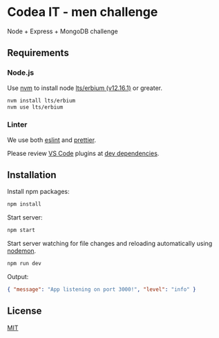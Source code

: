 # Codea IT - men challenge

Node + Express + MongoDB challenge

## Requirements

### Node.js

Use [nvm](https://github.com/nvm-sh/nvm) to install node [lts/erbium (v12.16.1)](https://nodejs.org/en/download/) or greater.

```bash
nvm install lts/erbium
nvm use lts/erbium
```

### Linter

We use both [eslint](https://eslint.org/) and [prettier](https://prettier.io/).

Please review [VS Code](https://code.visualstudio.com/) plugins at [dev dependencies](package.json).

## Installation

Install npm packages:

```bash
npm install
```

Start server:

```bash
npm start
```

Start server watching for file changes and reloading automatically using [nodemon](https://github.com/remy/nodemon/).

```bash
npm run dev
```

Output:

```json
{ "message": "App listening on port 3000!", "level": "info" }
```

## License

[MIT](https://choosealicense.com/licenses/mit/)
